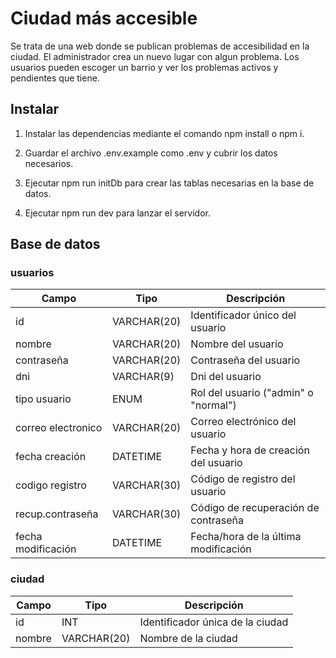 # Ciudad más accesible

Se trata de una web donde se publican problemas de accesibilidad en la ciudad.
El administrador crea un nuevo lugar con algun problema. Los usuarios pueden escoger un barrio y ver los problemas activos y pendientes que tiene. 

## Instalar

1. Instalar las dependencias mediante el comando npm install o npm i.


2. Guardar el archivo .env.example como .env y cubrir los datos necesarios.


3. Ejecutar npm run initDb para crear las tablas necesarias en la base de datos.


4. Ejecutar npm run dev para lanzar el servidor.

## Base de datos

### usuarios

|   Campo              |   Tipo       |  Descripción                          |
|----------------------|--------------|---------------------------------------|
| id                   | VARCHAR(20)  | Identificador único del usuario       |
| nombre               | VARCHAR(20)  | Nombre del usuario                    |
| contraseña           | VARCHAR(20)  | Contraseña del usuario                |
| dni                  | VARCHAR(9)   | Dni del usuario                       |
| tipo usuario         | ENUM         | Rol del usuario ("admin" o "normal")  |
| correo electronico   | VARCHAR(20)  | Correo electrónico del usuario        |
| fecha creación       | DATETIME     | Fecha y hora de creación del usuario  |
| codigo registro      | VARCHAR(30)  | Código de registro del usuario        |
| recup.contraseña     | VARCHAR(30)  | Código de recuperación de contraseña  |
| fecha modificación   | DATETIME     | Fecha/hora de la última modificación  |

### ciudad

|   Campo              |   Tipo       |  Descripción                          |
|----------------------|--------------|---------------------------------------|
| id                   | INT          | Identificador única de la ciudad      |
| nombre | VARCHAR(20) | Nombre de la ciudad |
